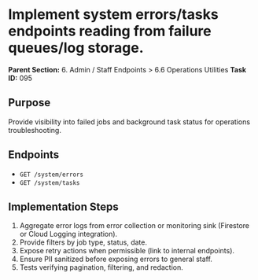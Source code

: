 # Implement system errors/tasks endpoints reading from failure queues/log storage.

**Parent Section:** 6. Admin / Staff Endpoints > 6.6 Operations Utilities
**Task ID:** 095

## Purpose
Provide visibility into failed jobs and background task status for operations troubleshooting.

## Endpoints
- `GET /system/errors`
- `GET /system/tasks`

## Implementation Steps
1. Aggregate error logs from error collection or monitoring sink (Firestore or Cloud Logging integration).
2. Provide filters by job type, status, date.
3. Expose retry actions when permissible (link to internal endpoints).
4. Ensure PII sanitized before exposing errors to general staff.
5. Tests verifying pagination, filtering, and redaction.
